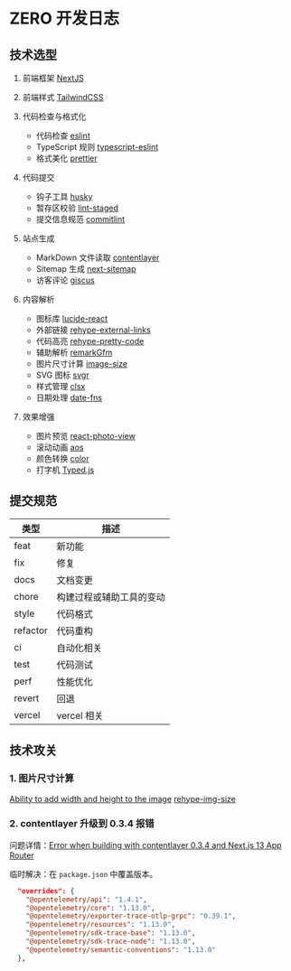 # ZERO 开发日志

## 技术选型

1. 前端框架 [NextJS](https://nextjs.org/)
2. 前端样式 [TailwindCSS](https://tailwindcss.com/)
3. 代码检查与格式化

   - 代码检查 [eslint](https://eslint.org/)
   - TypeScript 规则 [typescript-eslint](https://typescript-eslint.io/linting/typed-linting/)
   - 格式美化 [prettier](https://prettier.io/)

4. 代码提交

   - 钩子工具 [husky](https://typicode.github.io/husky/)
   - 暂存区校验 [lint-staged](https://github.com/okonet/lint-staged/)
   - 提交信息规范 [commitlint](https://commitlint.js.org/)

5. 站点生成

   - MarkDown 文件读取 [contentlayer](https://www.contentlayer.dev/)
   - Sitemap 生成 [next-sitemap](https://github.com/iamvishnusankar/next-sitemap/)
   - 访客评论 [giscus](https://giscus.app/zh-CN)

6. 内容解析

   - 图标库 [lucide-react](https://lucide.dev/guide/packages/lucide-react)
   - 外部链接 [rehype-external-links](https://github.com/rehypejs/rehype-external-links)
   - 代码高亮 [rehype-pretty-code](https://rehype-pretty-code.netlify.app/)
   - 辅助解析 [remarkGfm](https://github.com/remarkjs/remark-gfm)
   - 图片尺寸计算 [image-size](https://github.com/image-size/image-size)
   - SVG 图标 [svgr](https://github.com/gregberge/svgr)
   - 样式管理 [clsx](https://github.com/lukeed/clsx)
   - 日期处理 [date-fns](https://github.com/date-fns/date-fns)

7. 效果增强

   - 图片预览 [react-photo-view](https://github.com/MinJieLiu/react-photo-view)
   - 滚动动画 [aos](https://github.com/michalsnik/aos)
   - 颜色转换 [color](https://github.com/Qix-/color)
   - 打字机 [Typed.js](https://github.com/mattboldt/typed.js)

## 提交规范

| 类型     | 描述                     |
| -------- | ------------------------ |
| feat     | 新功能                   |
| fix      | 修复                     |
| docs     | 文档变更                 |
| chore    | 构建过程或辅助工具的变动 |
| style    | 代码格式                 |
| refactor | 代码重构                 |
| ci       | 自动化相关               |
| test     | 代码测试                 |
| perf     | 性能优化                 |
| revert   | 回退                     |
| vercel   | vercel 相关              |

## 技术攻关

### 1. 图片尺寸计算

[Ability to add width and height to the image](https://github.com/remcohaszing/remark-mdx-images/issues/3)
[rehype-img-size](https://github.com/ksoichiro/rehype-img-size/blob/master/index.js)

### 2. contentlayer 升级到 0.3.4 报错

问题详情：[Error when building with contentlayer 0.3.4 and Next.js 13 App Router](https://github.com/contentlayerdev/contentlayer/issues/506)

临时解决：在 `package.json` 中覆盖版本。

```json
  "overrides": {
    "@opentelemetry/api": "1.4.1",
    "@opentelemetry/core": "1.13.0",
    "@opentelemetry/exporter-trace-otlp-grpc": "0.39.1",
    "@opentelemetry/resources": "1.13.0",
    "@opentelemetry/sdk-trace-base": "1.13.0",
    "@opentelemetry/sdk-trace-node": "1.13.0",
    "@opentelemetry/semantic-conventions": "1.13.0"
  },
```
